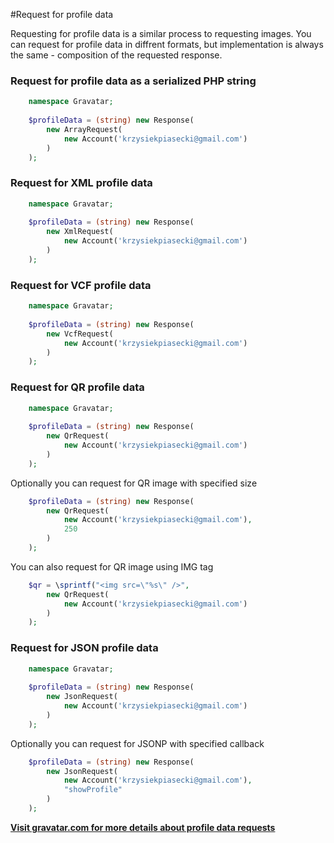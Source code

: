 #Request for profile data

Requesting for profile data is a similar process to requesting images. You can request for profile data in diffrent formats, but implementation is always the same - composition of the requested response.

### Request for profile data as a serialized PHP string

```php
    namespace Gravatar;
    
    $profileData = (string) new Response(
        new ArrayRequest(
            new Account('krzysiekpiasecki@gmail.com')
        )
    );
```

### Request for XML profile data
```php
    namespace Gravatar;
    
    $profileData = (string) new Response(
        new XmlRequest(
            new Account('krzysiekpiasecki@gmail.com')
        )
    );
```

### Request for VCF profile data
```php
    namespace Gravatar;
    
    $profileData = (string) new Response(
        new VcfRequest(
            new Account('krzysiekpiasecki@gmail.com')
        )
    );
```

### Request for QR profile data
```php
    namespace Gravatar;
    
    $profileData = (string) new Response(
        new QrRequest(
            new Account('krzysiekpiasecki@gmail.com')
        )
    );
```
Optionally you can request for QR image with specified size
```php
    $profileData = (string) new Response(
        new QrRequest(
            new Account('krzysiekpiasecki@gmail.com'),
            250
        )
    );
```
You can also request for QR image using IMG tag
```php
    $qr = \sprintf("<img src=\"%s\" />",
        new QrRequest(
            new Account('krzysiekpiasecki@gmail.com')
        )
    );
```

### Request for JSON profile data

```php
    namespace Gravatar;
    
    $profileData = (string) new Response(
        new JsonRequest(
            new Account('krzysiekpiasecki@gmail.com')
        )
    );
```
Optionally you can request for JSONP with specified callback
```php
    $profileData = (string) new Response(
        new JsonRequest(
            new Account('krzysiekpiasecki@gmail.com'),
            "showProfile"
        )
    );
```

**[Visit gravatar.com for more details about profile data requests](http://en.gravatar.com/site/implement/profiles/)**
